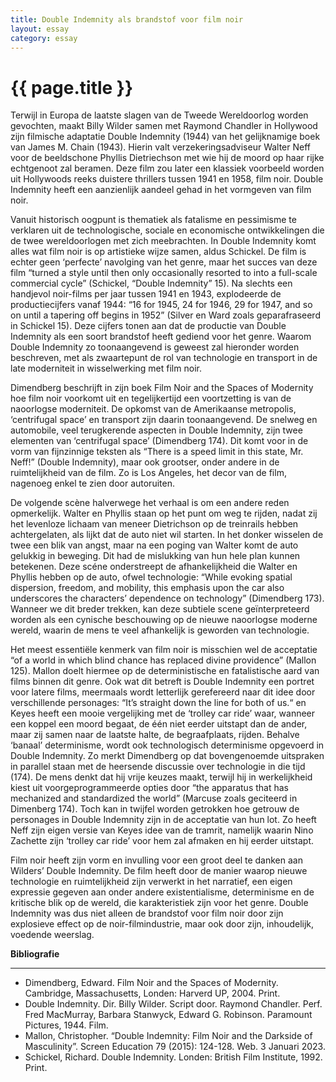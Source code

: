 ```yaml
---
title: Double Indemnity als brandstof voor film noir
layout: essay
category: essay
---
```


# {{ page.title }}


Terwijl in Europa de laatste slagen van de Tweede Wereldoorlog worden gevochten, maakt Billy Wilder samen met Raymond Chandler in Hollywood zijn filmische adaptatie Double Indemnity (1944) van het gelijknamige boek van James M. Chain (1943). Hierin valt verzekeringsadviseur Walter Neff voor de beeldschone Phyllis Dietriechson met wie hij de moord op haar rijke echtgenoot zal beramen. Deze film zou later een klassiek voorbeeld worden uit Hollywoods reeks duistere thrillers tussen 1941 en 1958, film noir. Double Indemnity heeft een aanzienlijk aandeel gehad in het vormgeven van film noir.

Vanuit historisch oogpunt is thematiek als fatalisme en pessimisme te verklaren uit de technologische, sociale en economische ontwikkelingen die de twee wereldoorlogen met zich meebrachten. In Double Indemnity komt alles wat film noir is op artistieke wijze samen, aldus Schickel. De film is echter geen ‘perfecte’ navolging van het genre, maar het succes van deze film “turned a style until then only occasionally resorted to into a full-scale commercial cycle” (Schickel, “Double Indemnity” 15). Na slechts een handjevol noir-films per jaar tussen 1941 en 1943, explodeerde de productiecijfers vanaf 1944: “16 for 1945, 24 for 1946, 29 for 1947, and so on until a tapering off begins in 1952” (Silver en Ward zoals geparafraseerd in Schickel 15). Deze cijfers tonen aan dat de productie van Double Indemnity als een soort brandstof heeft gediend voor het genre. Waarom Double Indemnity zo toonaangevend is geweest zal hieronder worden beschreven, met als zwaartepunt de rol van technologie en transport in de late moderniteit in wisselwerking met film noir. 

Dimendberg beschrijft in zijn boek Film Noir and the Spaces of Modernity hoe film noir voorkomt uit en tegelijkertijd een voortzetting is van de naoorlogse moderniteit. De opkomst van de Amerikaanse metropolis, ‘centrifugal space’ en transport zijn daarin toonaangevend. De snelweg en automobile, veel terugkerende aspecten in Double Indemnity, zijn twee elementen van ‘centrifugal space’ (Dimendberg 174). Dit komt voor in de vorm van fijnzinnige teksten als “There is a speed limit in this state, Mr. Neff!” (Double Indemnity), maar ook grootser, onder andere in de ruimtelijkheid van de film. Zo is Los Angeles, het decor van de film, nagenoeg enkel te zien door autoruiten.

De volgende scène halverwege het verhaal is om een andere reden opmerkelijk. Walter en Phyllis staan op het punt om weg te rijden, nadat zij het levenloze lichaam van meneer Dietrichson op de treinrails hebben achtergelaten, als lijkt dat de auto niet wil starten. In het donker wisselen de twee een blik van angst, maar na een poging van Walter komt de auto gelukkig in beweging. Dit had de mislukking van hun hele plan kunnen betekenen. Deze scéne onderstreept de afhankelijkheid die Walter en Phyllis hebben op de auto, ofwel technologie: “While evoking spatial dispersion, freedom, and mobility, this emphasis upon the car also underscores the characters’ dependence on technology” (Dimendberg 173). Wanneer we dit breder trekken, kan deze subtiele scene geïnterpreteerd worden als een cynische beschouwing op de nieuwe naoorlogse moderne wereld, waarin de mens te veel afhankelijk is geworden van technologie. 

Het meest essentiële kenmerk van film noir is misschien wel de acceptatie “of a world in which blind chance has replaced divine providence” (Mallon 125). Mallon doelt hiermee op de deterministische en fatalistische aard van films binnen dit genre. Ook wat dit betreft is Double Indemnity een portret voor latere films, meermaals wordt letterlijk gerefereerd naar dit idee door verschillende personages: “It’s straight down the line for both of us.“ en Keyes heeft een mooie vergelijking met de ‘trolley car ride’ waar, wanneer een koppel een moord begaat, de één niet eerder uitstapt dan de ander, maar zij samen naar de laatste halte, de begraafplaats, rijden. Behalve ‘banaal’ determinisme, wordt ook technologisch determinisme opgevoerd in Double Indemnity. Zo merkt Dimendberg op dat bovengenoemde uitspraken in parallel staan met de heersende discussie over technologie in die tijd (174). De mens denkt dat hij vrije keuzes maakt, terwijl hij in werkelijkheid kiest uit voorgeprogrammeerde opties door “the apparatus that has mechanized and standardized the world” (Marcuse zoals geciteerd in Dimenberg 174). Toch kan in twijfel worden getrokken hoe getrouw de personages in Double Indemnity zijn in de acceptatie van hun lot. Zo heeft Neff zijn eigen versie van Keyes idee van de tramrit, namelijk waarin Nino Zachette zijn ‘trolley car ride’ voor hem zal afmaken en hij eerder uitstapt. 

Film noir heeft zijn vorm en invulling voor een groot deel te danken aan Wilders’ Double Indemnity. De film heeft door de manier waarop nieuwe technologie en ruimtelijkheid zijn verwerkt in het narratief, een eigen expressie gegeven aan onder andere existentialisme, determinisme en de kritische blik op de wereld, die karakteristiek zijn voor het genre. Double Indemnity was dus niet alleen de brandstof voor film noir door zijn explosieve effect op de noir-filmindustrie, maar ook door zijn, inhoudelijk, voedende weerslag. 

**Bibliografie**

---

- Dimendberg, Edward. Film Noir and the Spaces of Modernity. Cambridge, Massachusetts, Londen: Harverd UP, 2004. Print.  
- Double Indemnity. Dir. Billy Wilder. Script door. Raymond Chandler. Perf. Fred MacMurray, Barbara Stanwyck, Edward G. Robinson. Paramount Pictures, 1944. Film.
- Mallon, Christopher. “Double Indemnity: Film Noir and the Darkside of Masculinity”. Screen Education 79 (2015): 124-128. Web. 3 Januari 2023.
- Schickel, Richard. Double Indemnity. Londen: British Film Institute, 1992. Print.
